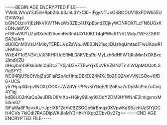 -----BEGIN AGE ENCRYPTED FILE-----
YWdlLWVuY3J5cHRpb24ub3JnL3YxCi0+IFgyNTUxOSBOOUV1SkFDWk55UGVIWXpl
bGNOUzIvYjEzNkVXWTNveWx3ZEc4UXpEbndZCjkyWDNROXFLcFN6UGxKcDNvaWVX
eTBhaVI0YUZpRXdVd2hoenRvRmU4YU0KLT4gPWlcR1NVLWdyZWFzZSB1fSA3eiAm
dU0iCnM0VzU4MlkyTEREUVpZaWpJWE03N21scjlQUzhqUmtad1FwUXowR1JFM0cv
WkE4Y1dSN3VLVjk3RHRUdERML08KVEpRclMyLzh6dHFWTjRsMm1xOXBxc2lmdVZU
dHoybm13Rkk0dnI0SDc2Tk5jaDZvZTEwYjY5cVRVZGN2Tm1lWQpMUQotLS0gSFY2
NC94RjU5bCtVbjZoSFlaR2o4dHhtdDBrZ0Z4MXJ5b21IQ2NnVVNLSQo+KfD6+UCS
y57Hpq3Qepv/NOXLGOXk+WZdVnrPPvvsiYBqF/9i2oKsa7uDyMciPmZuCxq4Y1qj
kdB8U02rKsQo3eJDR/O8/cXp+H6ky99Iay9XCdY2DM8HfWNnE3lmIgsmxM5l5m07
SiFaWa8FRcvxAU+JpHXK12e/h0BZSGGb6irBmqs0XVpwKaS6JchUzSlYjGCH4CVb
7kiOdI7RAGDlpWKJloMY3HhkYlXpoZCbvOv27g==
-----END AGE ENCRYPTED FILE-----
